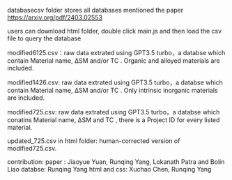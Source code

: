 databasecsv folder stores all databases mentioned the paper https://arxiv.org/pdf/2403.02553

users can download html folder, double click main.js and then load the csv file to query the database

modified6125.csv：raw data extrated using GPT3.5 turbo，a databse which contain Material name, ∆SM and/or TC . Organic and alloyed materials are included.

modified1426.csv: raw data extrated using GPT3.5 turbo，a databse which contain Material name, ∆SM and/or TC . Only intrinsic inorganic materials are included. 

modified725.csv: raw data extrated using GPT3.5 turbo，a databse which conatins Material name, ∆SM and TC , there is a Project ID for every listed material.

updated_725.csv in html folder: human-corrected version of modified725.csv. 

contribution:
paper : Jiaoyue Yuan, Runqing Yang, Lokanath Patra and Bolin Liao
databse: Runqing Yang
html and css: Xuchao Chen, Runqing Yang





